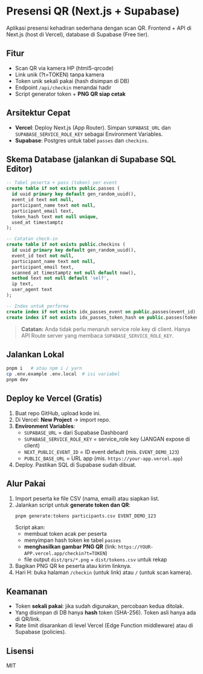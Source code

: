 # Presensi QR (Next.js + Supabase)

Aplikasi presensi kehadiran sederhana dengan scan QR. Frontend + API di Next.js (host di Vercel), database di Supabase (Free tier).

## Fitur
- Scan QR via kamera HP (html5-qrcode)
- Link unik (?t=TOKEN) tanpa kamera
- Token unik sekali pakai (hash disimpan di DB)
- Endpoint `/api/checkin` menandai hadir
- Script generator token + **PNG QR siap cetak**

## Arsitektur Cepat
- **Vercel**: Deploy Next.js (App Router). Simpan `SUPABASE_URL` dan `SUPABASE_SERVICE_ROLE_KEY` sebagai Environment Variables.
- **Supabase**: Postgres untuk tabel `passes` dan `checkins`.

## Skema Database (jalankan di Supabase SQL Editor)
```sql
-- Tabel peserta + pass (token) per event
create table if not exists public.passes (
  id uuid primary key default gen_random_uuid(),
  event_id text not null,
  participant_name text not null,
  participant_email text,
  token_hash text not null unique,
  used_at timestamptz
);

-- Catatan check-in
create table if not exists public.checkins (
  id uuid primary key default gen_random_uuid(),
  event_id text not null,
  participant_name text not null,
  participant_email text,
  scanned_at timestamptz not null default now(),
  method text not null default 'self',
  ip text,
  user_agent text
);

-- Index untuk performa
create index if not exists idx_passes_event on public.passes(event_id);
create index if not exists idx_passes_token_hash on public.passes(token_hash);
```

> **Catatan:** Anda tidak perlu menaruh service role key di client. Hanya API Route server yang membaca `SUPABASE_SERVICE_ROLE_KEY`.

## Jalankan Lokal
```bash
pnpm i   # atau npm i / yarn
cp .env.example .env.local  # isi variabel
pnpm dev
```

## Deploy ke Vercel (Gratis)
1. Buat repo GitHub, upload kode ini.
2. Di Vercel: **New Project** → import repo.
3. **Environment Variables**:
   - `SUPABASE_URL` = dari Supabase Dashboard
   - `SUPABASE_SERVICE_ROLE_KEY` = service_role key (JANGAN expose di client)
   - `NEXT_PUBLIC_EVENT_ID` = ID event default (mis. `EVENT_DEMO_123`)
   - `PUBLIC_BASE_URL` = URL app (mis. `https://your-app.vercel.app`)
4. Deploy. Pastikan SQL di Supabase sudah dibuat.

## Alur Pakai
1. Import peserta ke file CSV (nama, email) atau siapkan list.
2. Jalankan script untuk **generate token dan QR**:
   ```bash
   pnpm generate:tokens participants.csv EVENT_DEMO_123
   ```
   Script akan:
   - membuat token acak per peserta
   - menyimpan hash token ke tabel `passes`
   - **menghasilkan gambar PNG QR** (link: `https://YOUR-APP.vercel.app/checkin?t=TOKEN`)
   - file output `dist/qrs/*.png` + `dist/tokens.csv` untuk rekap
3. Bagikan PNG QR ke peserta atau kirim linknya.
4. Hari H: buka halaman `/checkin` (untuk link) atau `/` (untuk scan kamera).

## Keamanan
- Token **sekali pakai**: jika sudah digunakan, percobaan kedua ditolak.
- Yang disimpan di DB hanya **hash** token (SHA-256). Token asli hanya ada di QR/link.
- Rate limit disarankan di level Vercel (Edge Function middleware) atau di Supabase (policies).

## Lisensi
MIT
